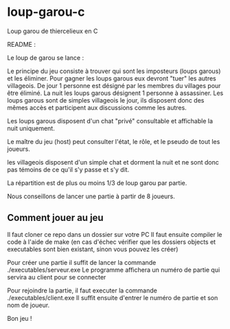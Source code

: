 # loup-garou-c
Loup garou de thiercelieux en C


README : 

Le loup de garou se lance  : 


Le principe du jeu consiste à trouver qui sont les imposteurs (loups garous) et les éliminer. Pour gagner les loups garous eux devront "tuer" les autres villageois.
De jour 1 personne est désigné par les membres du villages pour être éliminé. La nuit les loups garous désignent 1 personne à assassiner. 
Les loups garous sont de simples villageois le jour, ils disposent donc des mêmes accès et participent aux discussions comme les autres.

Les loups garous disposent d'un chat "privé" consultable et affichable la nuit uniquement.

Le maître du jeu (host) peut consulter l'état, le rôle, et le pseudo de tout les joueurs.

les villageois disposent d'un simple chat et dorment la nuit et ne sont donc pas témoins de ce qu'il s'y passe et s'y dit.

La répartition est de plus ou moins 1/3 de loup garou par partie.

Nous conseillons de lancer une partie à partir de 8 joueurs.

## Comment jouer au jeu

Il faut cloner ce repo dans un dossier sur votre PC
Il faut ensuite compiler le code à l'aide de make (en cas d'échec vérifier que les dossiers objects et executables sont bien existant, sinon vous pouvez les créer)

Pour créer une partie il suffit de lancer la commande ./executables/serveur.exe
Le programme affichera un numéro de partie qui servira au client pour se connecter

Pour rejoindre la partie, il faut executer la commande ./executables/client.exe
Il suffit ensuite d'entrer le numéro de partie et son nom de joueur.

Bon jeu !